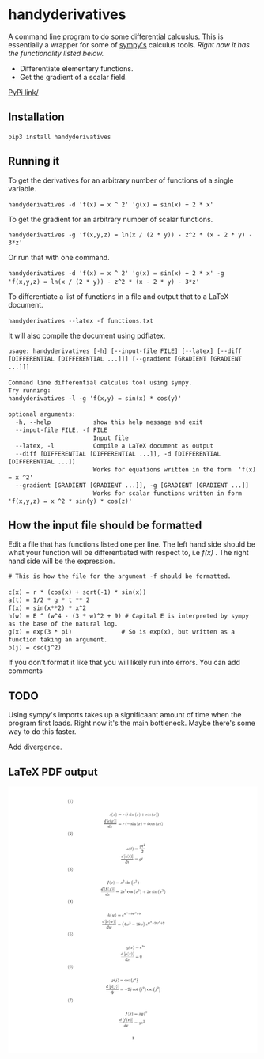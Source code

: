 # handyderivatives

A command line program to do some differential calcuslus.
This is essentially a wrapper for some of [sympy's](https://github.com/sympy/sympy/) calculus tools.
*Right now it has the functionality listed below.*

- Differentiate elementary functions.
- Get the gradient of a scalar field.

[PyPi link/](https://pypi.org/project/handyderivatives/)

## Installation
`pip3 install handyderivatives`

## Running it
To get the derivatives for an arbitrary number of functions of a single variable.

`handyderivatives -d 'f(x) = x ^ 2' 'g(x) = sin(x) + 2 * x'`

To get the gradient for an arbitrary number of scalar functions.

```
handyderivatives -g 'f(x,y,z) = ln(x / (2 * y)) - z^2 * (x - 2 * y) - 3*z'
```
Or run that with one command.

`handyderivatives -d 'f(x) = x ^ 2' 'g(x) = sin(x) + 2 * x' -g 'f(x,y,z) = ln(x / (2 * y)) - z^2 * (x - 2 * y) - 3*z'`

To differentiate a list of functions in a file and output that to a LaTeX document.

`handyderivatives --latex -f functions.txt`

It will also compile the document using pdflatex.


```
usage: handyderivatives [-h] [--input-file FILE] [--latex] [--diff [DIFFERENTIAL [DIFFERENTIAL ...]]] [--gradient [GRADIENT [GRADIENT ...]]]

Command line differential calculus tool using sympy.
Try running:
handyderivatives -l -g 'f(x,y) = sin(x) * cos(y)'

optional arguments:
  -h, --help            show this help message and exit
  --input-file FILE, -f FILE
                        Input file
  --latex, -l           Compile a LaTeX document as output
  --diff [DIFFERENTIAL [DIFFERENTIAL ...]], -d [DIFFERENTIAL [DIFFERENTIAL ...]]
                        Works for equations written in the form  'f(x) = x ^2'
  --gradient [GRADIENT [GRADIENT ...]], -g [GRADIENT [GRADIENT ...]]
                        Works for scalar functions written in form  'f(x,y,z) = x ^2 * sin(y) * cos(z)'
```

## How the input file should be formatted
Edit a file that has functions listed one per line.
The left hand side should be what your function will be differentiated with respect to, i.e *f(x)* .
The right hand side will be the expression.

```
# This is how the file for the argument -f should be formatted.

c(x) = r * (cos(x) + sqrt(-1) * sin(x))
a(t) = 1/2 * g * t ** 2
f(x) = sin(x**2) * x^2
h(w) = E ^ (w^4 - (3 * w)^2 + 9) # Capital E is interpreted by sympy as the base of the natural log.
g(x) = exp(3 * pi)              # So is exp(x), but written as a function taking an argument.
p(j) = csc(j^2)
```

If you don't format it like that you will likely run into errors.
You  can add comments

## TODO
Using sympy's imports takes up a significaant amount of time when the program first loads.
Right now it's the main bottleneck.
Maybe there's some way to do this faster.  

Add divergence.

## LaTeX PDF output

![PDF-Example](https://raw.githubusercontent.com/Fitzy1293/handyderivatives/main/images/output.png)
